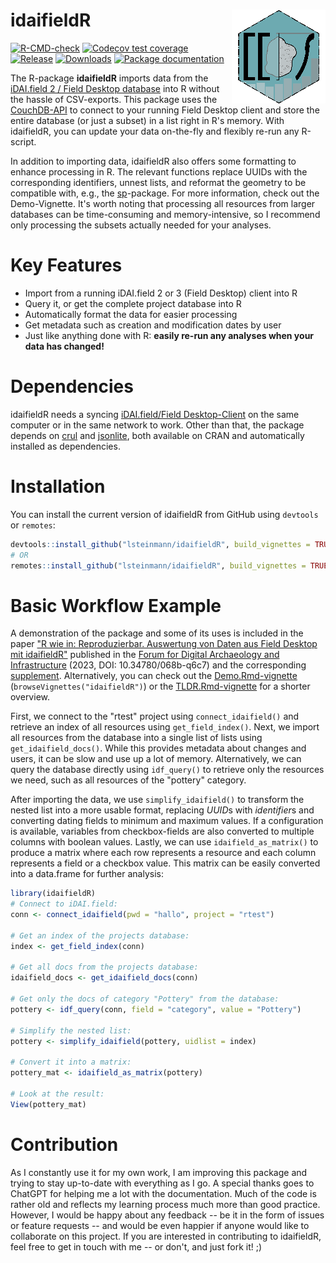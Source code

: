 # idaifieldR	<a href='https://lsteinmann.github.io/idaifieldR/'><img src='man/figures/idaifieldr_hex_small.png' align="right" height="150" /></a>

<!-- badges: start -->
[![R-CMD-check](https://github.com/lsteinmann/idaifieldR/actions/workflows/R-CMD-check.yaml/badge.svg)](https://github.com/lsteinmann/idaifieldR/actions/workflows/R-CMD-check.yaml)
[![Codecov test coverage](https://codecov.io/gh/lsteinmann/idaifieldR/branch/main/graph/badge.svg)](https://codecov.io/gh/lsteinmann/idaifieldR?branch=main)
[![Release](https://img.shields.io/github/v/release/lsteinmann/idaifieldR)](https://github.com/lsteinmann/idaifieldR/releases)
[![Downloads](https://img.shields.io/github/downloads/lsteinmann/idaifieldR/total)](https://github.com/lsteinmann/idaifieldR/releases)
[![Package documentation](https://img.shields.io/badge/Documentation-lsteinmann.github.io%2FidaifieldR-green)](https://lsteinmann.github.io/idaifieldR/)
<!-- badges: end -->

The R-package **idaifieldR** imports data from the [iDAI.field 2 / Field Desktop database](https://github.com/dainst/idai-field) into R without the hassle of CSV-exports. This package uses the [CouchDB-API](https://docs.couchdb.org/en/stable/api/database/index.html) to connect to your running Field Desktop client and store the entire database (or just a subset) in a list right in R's memory. With idaifieldR, you can update your data on-the-fly and flexibly re-run any R-script. 

In addition to importing data, idaifieldR also offers some formatting to enhance processing in R. The relevant functions replace UUIDs with the corresponding identifiers, unnest lists, and reformat the geometry to be compatible with, e.g., the [sp](https://cran.r-project.org/web/packages/sp/index.html)-package. For more information, check out the Demo-Vignette. It's worth noting that processing all resources from larger databases can be time-consuming and memory-intensive, so I recommend only processing the subsets actually needed for your analyses.

# Key Features
* Import from a running iDAI.field 2 or 3 (Field Desktop) client into R
* Query it, or get the complete project database into R
* Automatically format the data for easier processing
* Get metadata such as creation and modification dates by user
* Just like anything done with R: **easily re-run any analyses when your data has changed!**

# Dependencies
idaifieldR needs a syncing [iDAI.field/Field Desktop-Client](https://github.com/dainst/idai-field) on the same computer or in the same network to work. Other than that, the package depends on [crul](https://cran.r-project.org/web/packages/crul/index.html) and [jsonlite](https://cran.r-project.org/web/packages/jsonlite/index.html), both available on CRAN and automatically installed as dependencies. 

# Installation
You can install the current version of idaifieldR from GitHub using `devtools` or `remotes`:

``` r
devtools::install_github("lsteinmann/idaifieldR", build_vignettes = TRUE)
# OR
remotes::install_github("lsteinmann/idaifieldR", build_vignettes = TRUE)
```
# Basic Workflow Example

A demonstration of the package and some of its uses is included in the paper ["R wie in: Reproduzierbar. Auswertung von Daten aus Field Desktop mit idaifieldR"](https://doi.org/10.34780/068b-q6c7) published in the [Forum for Digital Archaeology and Infrastructure](https://publications.dainst.org/journals/FdAI/index) (2023, DOI: 10.34780/068b-q6c7) and the corresponding [supplement](https://repo.dainst.org/dataset/digitales-supplement-zu-r-wie-in-reproduzierbar). Alternatively, you can check out the [Demo.Rmd-vignette](https://lsteinmann.github.io/idaifieldR/articles/Demo.html) (`browseVignettes("idaifieldR")`) or the [TLDR.Rmd-vignette](https://lsteinmann.github.io/idaifieldR/articles/TLDR.html) for a shorter overview.

First, we connect to the "rtest" project using `connect_idaifield()` and retrieve an index of all resources using `get_field_index()`. Next, we import all resources from the database into a single list of lists using `get_idaifield_docs()`. While this provides metadata about changes and users, it can be slow and use up a lot of memory. Alternatively, we can query the database directly using `idf_query()` to retrieve only the resources we need, such as all resources of the "pottery" category.

After importing the data, we use `simplify_idaifield()` to transform the nested list into a more usable format, replacing *UUID*s with *identifier*s and converting dating fields to minimum and maximum values. If a configuration is available, variables from checkbox-fields are also converted to multiple columns with boolean values. Lastly, we can use `idaifield_as_matrix()` to produce a matrix where each row represents a resource and each column represents a field or a checkbox value. This matrix can be easily converted into a data.frame for further analysis:

``` r
library(idaifieldR)
# Connect to iDAI.field:
conn <- connect_idaifield(pwd = "hallo", project = "rtest")

# Get an index of the projects database:
index <- get_field_index(conn)

# Get all docs from the projects database:
idaifield_docs <- get_idaifield_docs(conn)

# Get only the docs of category "Pottery" from the database:
pottery <- idf_query(conn, field = "category", value = "Pottery")

# Simplify the nested list: 
pottery <- simplify_idaifield(pottery, uidlist = index)

# Convert it into a matrix:
pottery_mat <- idaifield_as_matrix(pottery)

# Look at the result:
View(pottery_mat)
```

# Contribution
As I constantly use it for my own work, I am improving this package and trying to stay up-to-date with everything as I go. A special thanks goes to ChatGPT for helping me a lot with the documentation. Much of the code is rather old and reflects my learning process much more than good practice. However, I would be happy about any feedback -- be it in the form of issues or feature requests -- and would be even happier if anyone would like to collaborate on this project. If you are interested in contributing to idaifieldR, feel free to get in touch with me -- or don't, and just fork it! ;)

